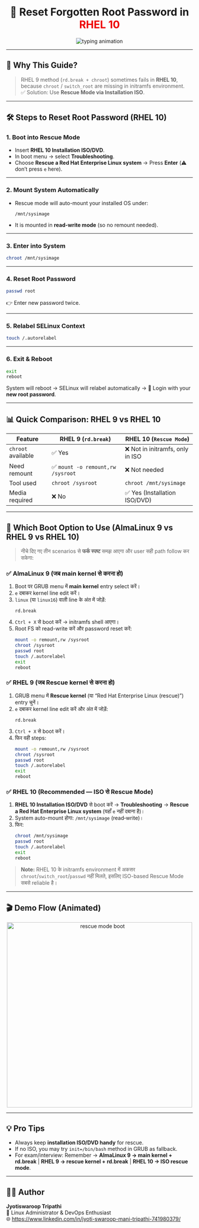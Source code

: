 <h1 align="center">
  🔐 Reset Forgotten Root Password in <span style="color:#EE0000;">RHEL 10</span>
</h1>

<p align="center">
  <img src="https://readme-typing-svg.herokuapp.com?font=Fira+Code&weight=600&size=24&pause=1000&color=EE0000&center=true&vCenter=true&width=800&lines=🚀+Rescue+Mode+%7C+Forgotten+Root+Password+Solution;🔥+Step-by-Step+Guide+for+RHEL+10;💡+Works+when+rd.break+fails;💻+SysAdmin+Essential+Skill" alt="typing animation" />
</p>

---

## 🌟 Why This Guide?
> RHEL 9 method (`rd.break + chroot`) sometimes fails in **RHEL 10**,  
> because `chroot` / `switch_root` are missing in initramfs environment.  
> ✅ Solution: Use **Rescue Mode via Installation ISO**.

---

## 🛠️ Steps to Reset Root Password (RHEL 10)

### 1. Boot into Rescue Mode
- Insert **RHEL 10 Installation ISO/DVD**.
- In boot menu → select **Troubleshooting**.
- Choose **Rescue a Red Hat Enterprise Linux system** → Press **Enter** (⚠️ don’t press `e` here).

---

### 2. Mount System Automatically
- Rescue mode will auto-mount your installed OS under:
  ```
  /mnt/sysimage
  ```
- It is mounted in **read-write mode** (so no remount needed).

---

### 3. Enter into System
```bash
chroot /mnt/sysimage
```

---

### 4. Reset Root Password
```bash
passwd root
```
👉 Enter new password twice.

---

### 5. Relabel SELinux Context
```bash
touch /.autorelabel
```

---

### 6. Exit & Reboot
```bash
exit
reboot
```
System will reboot → SELinux will relabel automatically → 🎉 Login with your **new root password**.

---

## 📊 Quick Comparison: RHEL 9 vs RHEL 10

| Feature              | RHEL 9 (`rd.break`)                 | RHEL 10 (`Rescue Mode`)          |
|----------------------|--------------------------------------|----------------------------------|
| `chroot` available   | ✅ Yes                              | ❌ Not in initramfs, only in ISO |
| Need remount         | ✅ `mount -o remount,rw /sysroot`   | ❌ Not needed                    |
| Tool used            | `chroot /sysroot`                   | `chroot /mnt/sysimage`           |
| Media required       | ❌ No                               | ✅ Yes (Installation ISO/DVD)    |

---

## 🧭 Which Boot Option to Use (AlmaLinux 9 vs RHEL 9 vs RHEL 10)

> नीचे दिए गए तीन scenarios से **फर्क स्पष्ट** समझ आएगा और user सही path follow कर सकेगा:

### ✅ AlmaLinux 9 (जब main kernel से करना हो)
1. Boot पर GRUB menu में **main kernel** entry select करें।  
2. `e` दबाकर kernel line edit करें।  
3. `linux` (या `linux16`) वाली line के अंत में जोड़ें:  
   ```
   rd.break
   ```
4. `Ctrl + X` से boot करें → initramfs shell आएगा।  
5. Root FS को read-write करें और password reset करें:  
   ```bash
   mount -o remount,rw /sysroot
   chroot /sysroot
   passwd root
   touch /.autorelabel
   exit
   reboot
   ```

### ✅ RHEL 9 (जब **Rescue kernel** से करना हो)
1. GRUB menu में **Rescue kernel** (या “Red Hat Enterprise Linux (rescue)”) entry चुनें।  
2. `e` दबाकर kernel line edit करें और अंत में जोड़ें:  
   ```
   rd.break
   ```
3. `Ctrl + X` से boot करें।  
4. फिर वही steps:  
   ```bash
   mount -o remount,rw /sysroot
   chroot /sysroot
   passwd root
   touch /.autorelabel
   exit
   reboot
   ```

### ✅ RHEL 10 (Recommended — ISO से Rescue Mode)
1. **RHEL 10 Installation ISO/DVD** से boot करें → **Troubleshooting** → **Rescue a Red Hat Enterprise Linux system** (यहाँ `e` नहीं दबाना है)।  
2. System auto-mount होगा: `/mnt/sysimage` (read‑write)।  
3. फिर:  
   ```bash
   chroot /mnt/sysimage
   passwd root
   touch /.autorelabel
   exit
   reboot
   ```

> **Note:** RHEL 10 के initramfs environment में अकसर `chroot`/`switch_root`/`passwd` नहीं मिलते, इसलिए ISO-based Rescue Mode सबसे reliable है।

---

## 🎬 Demo Flow (Animated)

<p align="center">
  <img src="https://media.giphy.com/media/l0HlQ7LRalM1qF8Ji/giphy.gif" width="500" alt="rescue mode boot" />
</p>

---

## 💡 Pro Tips
- Always keep **installation ISO/DVD handy** for rescue.  
- If no ISO, you may try `init=/bin/bash` method in GRUB as fallback.  
- For exam/interview: Remember → **AlmaLinux 9 → main kernel + rd.break** | **RHEL 9 → rescue kernel + rd.break** | **RHEL 10 → ISO rescue mode**.

---

## 👨‍💻 Author
**Jyotiswaroop Tripathi**  
💼 Linux Administrator & DevOps Enthusiast  
🌐 https://www.linkedin.com/in/jyoti-swaroop-mani-tripathi-741980379/


